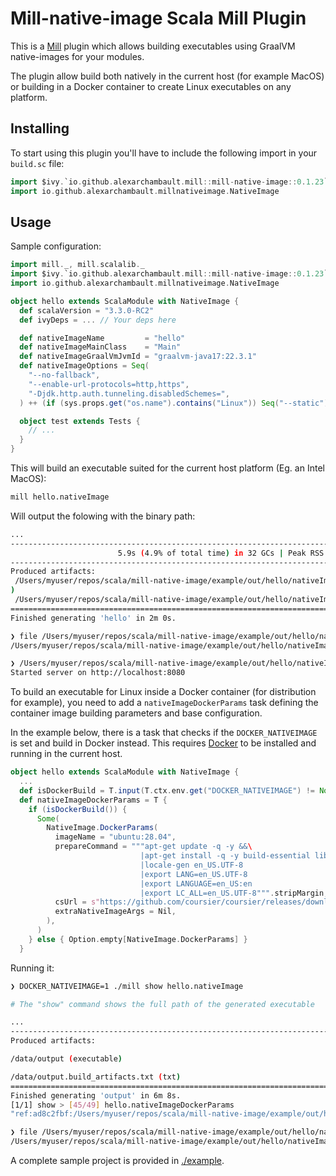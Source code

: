# Mill-native-image Scala Mill Plugin

This is a [Mill](https://com-lihaoyi.github.io/mill/mill/Intro_to_Mill.html) plugin which allows building executables using GraalVM native-images for your modules.

The plugin allow build both natively in the current host (for example MacOS) or building in a Docker container to create Linux executables on any platform.

## Installing

To start using this plugin you'll have to include the following import in your `build.sc` file:

```scala
import $ivy.`io.github.alexarchambault.mill::mill-native-image::0.1.23`
import io.github.alexarchambault.millnativeimage.NativeImage
```

## Usage

Sample configuration:

```scala
import mill._, mill.scalalib._
import $ivy.`io.github.alexarchambault.mill::mill-native-image::0.1.23`
import io.github.alexarchambault.millnativeimage.NativeImage

object hello extends ScalaModule with NativeImage {
  def scalaVersion = "3.3.0-RC2"
  def ivyDeps = ... // Your deps here

  def nativeImageName         = "hello"
  def nativeImageMainClass    = "Main"
  def nativeImageGraalVmJvmId = "graalvm-java17:22.3.1"
  def nativeImageOptions = Seq(
    "--no-fallback",
    "--enable-url-protocols=http,https",
    "-Djdk.http.auth.tunneling.disabledSchemes=",
  ) ++ (if (sys.props.get("os.name").contains("Linux")) Seq("--static") else Seq.empty)

  object test extends Tests {
    // ...
  }
}
```

This will build an executable suited for the current host platform (Eg. an Intel MacOS):

```sh
mill hello.nativeImage
```

Will output the folowing with the binary path:

```sh
...
------------------------------------------------------------------------------------------------------------------------
                        5.9s (4.9% of total time) in 32 GCs | Peak RSS: 5.71GB | CPU load: 5.84
------------------------------------------------------------------------------------------------------------------------
Produced artifacts:
 /Users/myuser/repos/scala/mill-native-image/example/out/hello/nativeImage.dest/hello (executable
)
 /Users/myuser/repos/scala/mill-native-image/example/out/hello/nativeImage.dest/hello.build_artifacts.txt (txt)
========================================================================================================================
Finished generating 'hello' in 2m 0s.

❯ file /Users/myuser/repos/scala/mill-native-image/example/out/hello/nativeImage.dest/hello
/Users/myuser/repos/scala/mill-native-image/example/out/hello/nativeImage.dest/hello: Mach-O 64-bit executable x86_64

❯ /Users/myuser/repos/scala/mill-native-image/example/out/hello/nativeImage.dest/hello
Started server on http://localhost:8080
```

To build an executable for Linux inside a Docker container (for distribution for example), you need to add a `nativeImageDockerParams` task defining the container image building parameters and base configuration.

In the example below, there is a task that checks if the `DOCKER_NATIVEIMAGE` is set and build in Docker instead. This requires [Docker](https://www.docker.com/) to be installed and running in the current host.

```scala
object hello extends ScalaModule with NativeImage {
  ...
  def isDockerBuild = T.input(T.ctx.env.get("DOCKER_NATIVEIMAGE") != None)
  def nativeImageDockerParams = T {
    if (isDockerBuild()) {
      Some(
        NativeImage.DockerParams(
          imageName = "ubuntu:28.04",
          prepareCommand = """apt-get update -q -y &&\
                             |apt-get install -q -y build-essential libz-dev locales --no-install-recommends
                             |locale-gen en_US.UTF-8
                             |export LANG=en_US.UTF-8
                             |export LANGUAGE=en_US:en
                             |export LC_ALL=en_US.UTF-8""".stripMargin,
          csUrl = s"https://github.com/coursier/coursier/releases/download/v2.1.2/cs-x86_64-pc-linux.gz",
          extraNativeImageArgs = Nil,
        ),
      )
    } else { Option.empty[NativeImage.DockerParams] }
  }
```

Running it:

```sh
❯ DOCKER_NATIVEIMAGE=1 ./mill show hello.nativeImage

# The "show" command shows the full path of the generated executable

...
------------------------------------------------------------------------------------------------------------------------
Produced artifacts:

/data/output (executable)

/data/output.build_artifacts.txt (txt)
========================================================================================================================
Finished generating 'output' in 6m 8s.
[1/1] show > [45/49] hello.nativeImageDockerParams
"ref:ad8c2fbf:/Users/myuser/repos/scala/mill-native-image/example/out/hello/nativeImage.dest/hello"

❯ file /Users/myuser/repos/scala/mill-native-image/example/out/hello/nativeImage.dest/hello
/Users/myuser/repos/scala/mill-native-image/example/out/hello/nativeImage.dest/hello: ELF 64-bit LSB pie executable, x86-64, version 1 (SYSV), dynamically linked, interpreter /lib64/ld-linux-x86-64.so.2, BuildID[sha1]=27b4934e27e460ffb0a797ee0f7ae61d2a25bd3a, for GNU/Linux 3.2.0, with debug_info, not stripped
```

A complete sample project is provided in [./example](./example).
